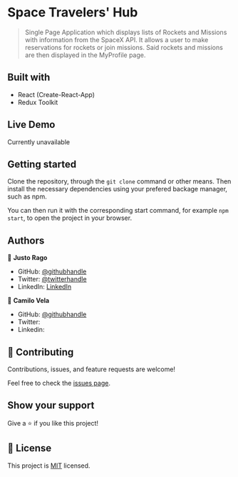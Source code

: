 # Space Travelers' Hub

> Single Page Application which displays lists of Rockets and Missions with information from the SpaceX API. It allows a user to make reservations for rockets or join missions. Said rockets and missions are then displayed in the MyProfile page.

## Built with

- React (Create-React-App)
- Redux Toolkit

## Live Demo

Currently unavailable

## Getting started

Clone the repository, through the `git clone` command or other means. Then install the necessary dependencies using your prefered backage manager, such as npm.

You can then run it with the corresponding start command, for example `npm start`, to open the project in your browser.

## Authors

👤 **Justo Rago**

- GitHub: [@githubhandle](https://github.com/asdt560)
- Twitter: [@twitterhandle](https://twitter.com/JustoRago)
- LinkedIn: [LinkedIn]( www.linkedin.com/in/justo-rago-0714b5208)

👤 **Camilo Vela**

- GitHub: [@githubhandle](https://github.com/Camilovelag)
- Twitter:
- Linkedin:

## 🤝 Contributing

Contributions, issues, and feature requests are welcome!

Feel free to check the [issues page](../../issues/).

## Show your support

Give a ⭐️ if you like this project!

## 📝 License

This project is [MIT](./LICENSE) licensed.